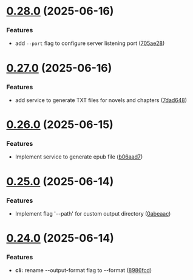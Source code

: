 # [0.28.0](https://github.com/lucasfernandodev/dragoid/compare/v0.27.0...v0.28.0) (2025-06-16)


### Features

* add `--port` flag to configure server listening port ([705ae28](https://github.com/lucasfernandodev/dragoid/commit/705ae28d0b0cda4a4b4265c34e8fca860cfcd053))



# [0.27.0](https://github.com/lucasfernandodev/dragoid/compare/v0.26.0...v0.27.0) (2025-06-16)


### Features

* add service to generate TXT files for novels and chapters ([7dad648](https://github.com/lucasfernandodev/dragoid/commit/7dad648437b8f7a29ab5a097db03fbaef46ee331))



# [0.26.0](https://github.com/lucasfernandodev/dragoid/compare/v0.25.0...v0.26.0) (2025-06-15)


### Features

* Implement service to generate epub file ([b06aad7](https://github.com/lucasfernandodev/dragoid/commit/b06aad7fc0d71c93b62147938c36ec5439db5aef))



# [0.25.0](https://github.com/lucasfernandodev/dragoid/compare/v0.24.0...v0.25.0) (2025-06-14)


### Features

* Implement flag '--path' for custom output directory ([0abeaac](https://github.com/lucasfernandodev/dragoid/commit/0abeaacf5f98395d5f5fd0159e37320fad47029b))



# [0.24.0](https://github.com/lucasfernandodev/dragoid/compare/v0.23.0...v0.24.0) (2025-06-14)


### Features

* **cli:** rename --output-format flag to --format ([8986fcd](https://github.com/lucasfernandodev/dragoid/commit/8986fcdf54cf53915f276280bdf8fd54d44ad396))



